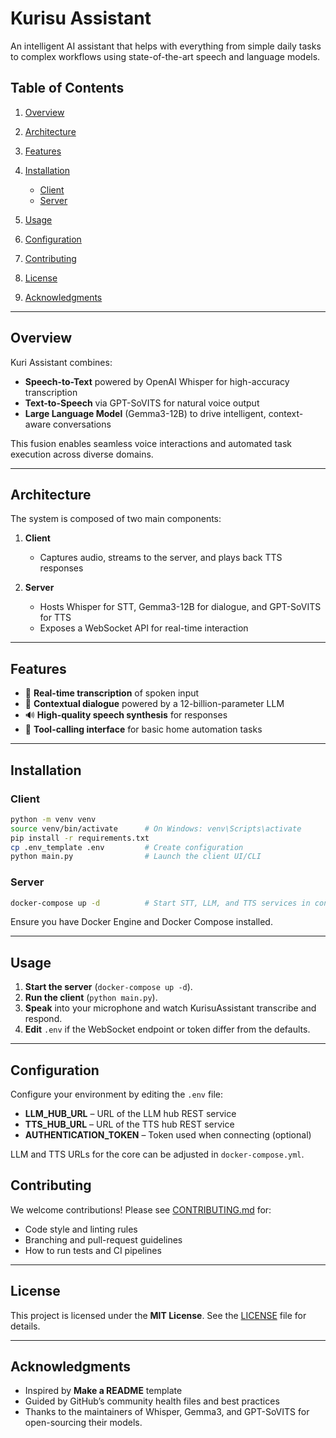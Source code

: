 # Kurisu Assistant

An intelligent AI assistant that helps with everything from simple daily tasks to complex workflows using state-of-the-art speech and language models.

## Table of Contents

1. [Overview](#overview)
2. [Architecture](#architecture)
3. [Features](#features)
4. [Installation](#installation)

   * [Client](#client)
   * [Server](#server)
5. [Usage](#usage)
6. [Configuration](#configuration)
7. [Contributing](#contributing)
8. [License](#license)
9. [Acknowledgments](#acknowledgments)

---

## Overview

Kuri Assistant combines:

* **Speech-to-Text** powered by OpenAI Whisper for high-accuracy transcription
* **Text-to-Speech** via GPT-SoVITS for natural voice output
* **Large Language Model** (Gemma3-12B) to drive intelligent, context-aware conversations

This fusion enables seamless voice interactions and automated task execution across diverse domains.

---

## Architecture

The system is composed of two main components:

1. **Client**

   * Captures audio, streams to the server, and plays back TTS responses
2. **Server**

   * Hosts Whisper for STT, Gemma3-12B for dialogue, and GPT-SoVITS for TTS
   * Exposes a WebSocket API for real-time interaction

---

## Features

* 🎤 **Real-time transcription** of spoken input
* 🤖 **Contextual dialogue** powered by a 12-billion-parameter LLM
* 🔊 **High-quality speech synthesis** for responses
* 🔌 **Tool-calling interface** for basic home automation tasks

---

## Installation

### Client

```bash
python -m venv venv
source venv/bin/activate      # On Windows: venv\Scripts\activate
pip install -r requirements.txt
cp .env_template .env         # Create configuration
python main.py                # Launch the client UI/CLI
```

### Server

```bash
docker-compose up -d          # Start STT, LLM, and TTS services in containers
```

Ensure you have Docker Engine and Docker Compose installed.

---

## Usage

1. **Start the server** (`docker-compose up -d`).
2. **Run the client** (`python main.py`).
3. **Speak** into your microphone and watch KurisuAssistant transcribe and respond.
4. **Edit** `.env` if the WebSocket endpoint or token differ from the defaults.

---

## Configuration

Configure your environment by editing the `.env` file:

* **LLM_HUB_URL** – URL of the LLM hub REST service
* **TTS_HUB_URL** – URL of the TTS hub REST service
* **AUTHENTICATION_TOKEN** – Token used when connecting (optional)

LLM and TTS URLs for the core can be adjusted in `docker-compose.yml`.

## Contributing

We welcome contributions! Please see [CONTRIBUTING.md](CONTRIBUTING.md) for:

* Code style and linting rules
* Branching and pull-request guidelines
* How to run tests and CI pipelines

---

## License

This project is licensed under the **MIT License**. See the [LICENSE](LICENSE) file for details.

---

## Acknowledgments

* Inspired by **Make a README** template
* Guided by GitHub’s community health files and best practices
* Thanks to the maintainers of Whisper, Gemma3, and GPT-SoVITS for open-sourcing their models.
